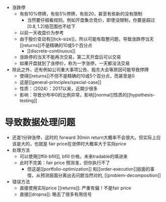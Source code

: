 - 涨跌停
    - 有些$10\%$停牌，有些$5\%$停牌，有些20，甚至有些新的没有限制
      - 当然要仔细看规则。例如开盘集合竞价，即使没限制，你要是超过 $[0.8, 1.2]$倍范围也不给下
    - 以前一天收盘价为参考
    - 由于股价变动有[[tick-size]]，所以可能有取整问题，导致涨跌停当天[[returns]]不是精确的10或5个百分点
      - [[discrete-continuous]]
    - 涨跌停的当天不能再次交易，第二天开盘后可以交易
    - 如果开盘就到了涨停价，称为一字涨停，一天都没法交易
- 除此之外，还有例如公司重大事项公告、股东大会等原因可能导致停牌
    - 使得[[returns]]不但不是精确的10或5个百分点，而甚至是0
    - 这是[[general-principles/special-case]]
    - 性质：（2024）：2017以来，近期少很多
    - 影响：导致分布中0的比例异常，影响[[normal]]性质的[[hypothesis-testing]]
# 导致数据处理问题
- 还差1分钟涨停，这时的 forward 30min return大概率不会很大。但实际上应该是大的，也就是 fair price在涨停时大概率大于实际price
- 处理方法
  - 可以使用[[ffill-bfill]], bfill 价格，未来tradable的填进来
  - 此时不完美：fair price 预测准，但你执行不了
    - 但这是[[portfolio-optimization]] 和[[order-execution]]层面的事情，从预测层面分离出去问题当然对的, [[problem-decomposition]]
- 错误方法
  - 直接使用实际price [[returns]]: 严重有偏！不是fair price
  - 直接[[dropna]]: 略去了很多有用信号